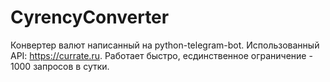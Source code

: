 # CyrencyConverter
Конвертер валют написанный на python-telegram-bot.
Использованный API: https://currate.ru.
Работает быстро, есдинственное ограничение - 1000 запросов в сутки.
